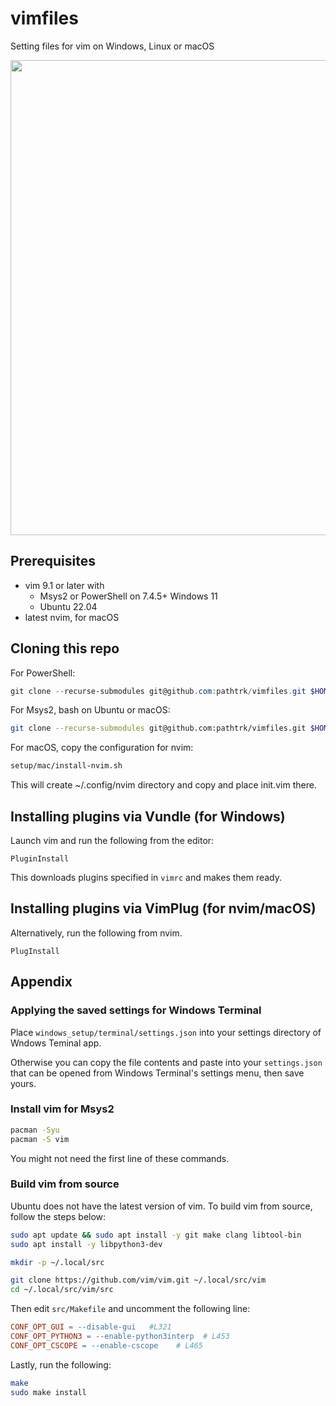 # vimfiles
Setting files for vim on Windows, Linux or macOS

<img src="https://github.com/user-attachments/assets/4d4b13a0-1f3e-4013-9413-9c7ef9b37884" width="760">


## Prerequisites

- vim 9.1 or later with
  - Msys2 or PowerShell on 7.4.5+ Windows 11
  - Ubuntu 22.04
- latest nvim, for macOS

## Cloning this repo

For PowerShell:

```powershell
git clone --recurse-submodules git@github.com:pathtrk/vimfiles.git $HOME\vimfiles
```

For Msys2, bash on Ubuntu or macOS:

```bash
git clone --recurse-submodules git@github.com:pathtrk/vimfiles.git $HOME/.vim
```

For macOS, copy the configuration for nvim:

```bash
setup/mac/install-nvim.sh
```

This will create ~/.config/nvim directory and copy and place init.vim there.

## Installing plugins via Vundle (for Windows)

Launch vim and run the following from the editor:

```
PluginInstall
```

This downloads plugins specified in `vimrc` and makes them ready.

## Installing plugins via VimPlug (for nvim/macOS)

Alternatively, run the following from nvim.

```
PlugInstall
```

## Appendix

### Applying the saved settings for Windows Terminal

Place `windows_setup/terminal/settings.json` into your settings directory of Wndows Teminal app.

Otherwise you can copy the file contents and paste into your `settings.json` that can be opened from Windows Terminal's settings menu, then save yours.

### Install vim for Msys2

```bash
pacman -Syu
pacman -S vim
```

You might not need the first line of these commands.

### Build vim from source

Ubuntu does not have the latest version of vim. To build vim from source, follow the steps below:

```bash
sudo apt update && sudo apt install -y git make clang libtool-bin
sudo apt install -y libpython3-dev

mkdir -p ~/.local/src

git clone https://github.com/vim/vim.git ~/.local/src/vim
cd ~/.local/src/vim/src
```

Then edit `src/Makefile` and uncomment the following line:

```makefile
CONF_OPT_GUI = --disable-gui   #L321
CONF_OPT_PYTHON3 = --enable-python3interp  # L453
CONF_OPT_CSCOPE = --enable-cscope    # L465
```

Lastly, run the following:

```bash
make
sudo make install
```
